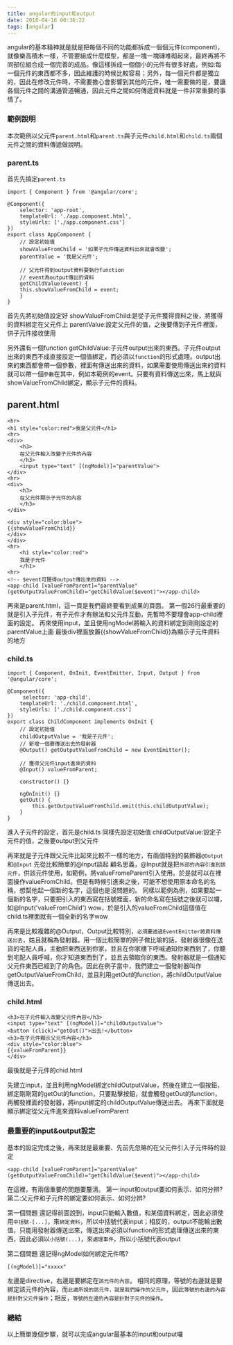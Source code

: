 ```yaml
---
title: angular的input和output
date: 2018-04-16 00:36:22
tags: [angular]
---
```

angular的基本精神就是就是把每個不同的功能都拆成一個個元件(component)，就像樂高積木一樣，不管要組成什麼模型，都是一塊一塊磚堆砌起來，最終再將不同部位組合成一個完善的成品。像這樣拆成一個個小的元件有很多好處，例如:每一個元件的東西都不多，因此維護的時候比較容易；另外，每一個元件都是獨立的，因此在修改元件時，不需要擔心會影響到其他的元件，唯一需要做的是，要讓各個元件之間的溝通管道暢通，因此元件之間如何傳遞資料就是一件非常重要的事情了。

### 範例說明
本次範例以父元件`parent.html`和`parent.ts`與子元件`child.html`和`child.ts`兩個元件之間的資料傳遞做說明。

### parent.ts
首先先搞定`parent.ts`

```
import { Component } from '@angular/core';

@Component({
    selector: 'app-root',
    templateUrl: './app.component.html',
    styleUrls: ['./app.component.css']
})
export class AppComponent {
    // 設定初始值
    showValueFromChild = '如果子元件傳送資料出來就會改變';
    parentValue = '我是父元件';

    // 父元件得到output資料要執行function
    // event為output傳出的資料
    getChildValue(event) {
    this.showValueFromChild = event;
    }
}
```

首先先將初始值設定好
showValueFromChild:是從子元件獲得資料之後，將獲得的資料綁定在父元件上
parentValue:設定父元件的值，之後要傳到子元件裡面，供子元件接收使用

另外還有一個function
getChildValue:子元件output出來的東西。子元件output出來的東西不成直接設定一個值綁定，而必須以`function`的形式處理。output出來的東西都會帶一個參數，裡面有傳送出來的資料，如果需要使用傳送出來的資料就可以帶一個`參數`在其中，例如本範例的event。只要有資料傳送出來，馬上就與showValueFromChild綁定，顯示子元件的資料。

## parent.html

```
<hr>
<h1 style="color:red">我是父元件</h1>
<hr>
<div>
    <h3>
    在父元件輸入改變子元件的內容
    </h3>
    <input type="text" [(ngModel)]="parentValue">
</div>
<hr>
<div>
    <h3>
    在父元件顯示子元件的內容
    </h3>
</div>

<div style="color:blue">
{{showValueFromChild}}
</div>
</div>
<hr>
    <h1 style="color:red">
    我是子元件
    </h1>
<hr>
<!-- $event可獲得output傳出來的資料 -->
<app-child [valueFromParent]="parentValue" (getOutputValueFromChild)="getChildValue($event)"></app-child>
```

再來是parent.html，這一頁是我們最終要看到成果的頁面。
第一個26行最重要的就是引入子元件，有子元件才有辦法和父元件互動，先暫時不要理會app-child裡面的設定。
再來使用input，並且使用ngModel將輸入的資料綁定到剛剛設定的parentValue上面
最後div裡面放置{{showValueFromChild}}為顯示子元件資料的地方

### child.ts

```
import { Component, OnInit, EventEmitter, Input, Output } from '@angular/core';

@Component({
     selector: 'app-child',
    templateUrl: './child.component.html',
    styleUrls: ['./child.component.css']
})
export class ChildComponent implements OnInit {
    // 設定初始值
    childOutputValue = '我是子元件';
    // 新增一個要傳送出去的發射器
    @Output() getOutputValueFromChild = new EventEmitter();

    // 獲得父元件input進來的資料
    @Input() valueFromParent;
    
    constructor() {}

    ngOnInit() {}
    getOut() {
        this.getOutputValueFromChild.emit(this.childOutputValue);
    }
}
```

進入子元件的設定，首先是child.ts
同樣先設定初始值
childOutputValue:設定子元件的值，之後要output到父元件

再來就是子元件跟父元件比起來比較不一樣的地方，有兩個特別的裝飾器`@Output`和`@Input`
先從比較簡單的@Input談起
顧名思義，@Input就是把`外部的內容引進到該元件`，供該元件使用，如範例，將valueFromeParent引入使用。於是就可以在裡面操作valueFromChild。但是有時候引進來之後，可能不想使用原本命名的名稱，想幫他起一個新的名字，這個也是沒問題的。
同樣以範例為例，如果要起一個新的名字，只要把引入的東西寫在括號裡面，新的命名寫在括號之後就可以囉，如@Input('valueFromChild') wow，於是引入的valueFromChild這個值在child.ts裡面就有一個全新的名字wow

再來是比較複雜的@Output，Output比較特別，`必須要透過EventEmitter將資料傳送出去`，姑且就稱為發射器。用一個比較簡單的例子做比喻的話，發射器很像在送貨的宅配人員，主動把東西送到你家，並且在你家樓下呼喊通知你東西到了，你聽到宅配人員呼喊，你才知道東西到了，並且去領取你的東西。發射器就是一個通知父元件東西已經到了的角色。因此在例子當中，我們建立一個發射器叫作getOutputValueFromChild，並且利用getOut的function，將childOutputValue傳送出去。

### child.html

```
<h3>在子元件輸入改變父元件內容</h3>
<input type="text" [(ngModel)]="childOutputValue">
<button (click)="getOut()">出去!</button>
<h3>在子元件顯示父元件內容</h3>
<div style="color:blue">
{{valueFromParent}}
</div>
```

最後就是子元件的chid.html

先建立input，並且利用ngModel綁定childOutputValue，然後在建立一個按鈕，綁定剛剛寫的getOut的function，只要點擊按鈕，就會觸發getOut的function，再觸發裡面的發射器，將input綁定的childOutputValue傳送出去。
再來下面就是顯示綁定從父元件進來資料valueFromParent


### 最重要的input&output設定

基本的設定完成之後，再來就是最重要、先前先忽略的在父元件引入子元件時的設定

```
<app-child [valueFromParent]="parentValue" (getOutputValueFromChild)="getChildValue($event)"></app-child>
```

在這裡，有兩個重要的問題要釐清。
第一:input和output要如何表示、如何分辨?
第二:父元件和子元件的綁定要如何表示、如何分辨?

第一個問題
還記得前面說到，input只能輸入數值，和某個資料綁定，因此必須使用`中括號-[...]`，來`綁定資料`，所以中括號代表input；相反的，output不能輸出數值，只能用發射器傳送出來，傳送出來必須以function的形式處理傳送出來的東西，因此必須以`小括號(...)`，來`處理事件`，所以小括號代表output

第二個問題
還記得ngModel如何綁定元件嗎?

```
[(ngModel)]="xxxxx"
```

左邊是directive，右邊是要綁定在`該元件的內容`。
相同的原理，等號的右邊就是要綁定該元件的內容，而`此處所說的該元件，就是我們操作的父元件`，因此`等號的右邊的內容是針對父元件操作`；相反，`等號的左邊的內容是針對子元件的操作`。

### 總結
以上簡單幾個步驟，就可以完成angular最基本的input和output囉
